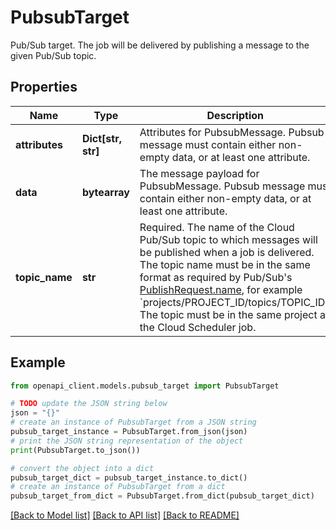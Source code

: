 # PubsubTarget

Pub/Sub target. The job will be delivered by publishing a message to the given Pub/Sub topic.

## Properties

Name | Type | Description | Notes
------------ | ------------- | ------------- | -------------
**attributes** | **Dict[str, str]** | Attributes for PubsubMessage. Pubsub message must contain either non-empty data, or at least one attribute. | [optional] 
**data** | **bytearray** | The message payload for PubsubMessage. Pubsub message must contain either non-empty data, or at least one attribute. | [optional] 
**topic_name** | **str** | Required. The name of the Cloud Pub/Sub topic to which messages will be published when a job is delivered. The topic name must be in the same format as required by Pub/Sub&#39;s [PublishRequest.name](https://cloud.google.com/pubsub/docs/reference/rpc/google.pubsub.v1#publishrequest), for example &#x60;projects/PROJECT_ID/topics/TOPIC_ID&#x60;. The topic must be in the same project as the Cloud Scheduler job. | [optional] 

## Example

```python
from openapi_client.models.pubsub_target import PubsubTarget

# TODO update the JSON string below
json = "{}"
# create an instance of PubsubTarget from a JSON string
pubsub_target_instance = PubsubTarget.from_json(json)
# print the JSON string representation of the object
print(PubsubTarget.to_json())

# convert the object into a dict
pubsub_target_dict = pubsub_target_instance.to_dict()
# create an instance of PubsubTarget from a dict
pubsub_target_from_dict = PubsubTarget.from_dict(pubsub_target_dict)
```
[[Back to Model list]](../README.md#documentation-for-models) [[Back to API list]](../README.md#documentation-for-api-endpoints) [[Back to README]](../README.md)


